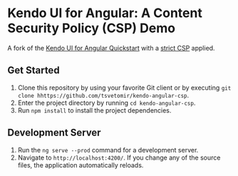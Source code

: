 # Kendo UI for Angular: A Content Security Policy (CSP) Demo

A fork of the [Kendo UI for Angular Quickstart](https://github.com/telerik/kendo-angular-quickstart-cli) with a [strict CSP](https://github.com/tsvetomir/kendo-angular-csp/blob/master/src/index.html#L6) applied.

## Get Started

1. Clone this repository by using your favorite Git client or by executing `git clone hhttps://github.com/tsvetomir/kendo-angular-csp`.
1. Enter the project directory by running `cd kendo-angular-csp`.
1. Run `npm install` to install the project dependencies.

## Development Server

1. Run the `ng serve --prod` command for a development server.
1. Navigate to `http://localhost:4200/`. If you change any of the source files, the application automatically reloads.

